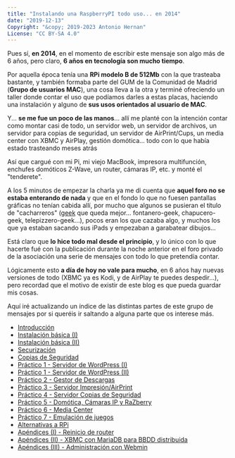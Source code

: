 ```yaml
---
title: "Instalando una RaspberryPI todo uso... en 2014"
date: "2019-12-13"
Copyright: "&copy; 2019-2023 Antonio Hernan"
License: "CC BY-SA 4.0"
---
```


Pues sí, **en 2014**, en el momento de escribir este mensaje son algo más de 6 años, pero claro, **6 años en tecnología son mucho tiempo**.

Por aquella época tenía una **RPi modelo B de 512Mb** con la que trasteaba bastante, y también formaba parte del GUM de la Comunidad de Madrid (**Grupo de usuarios MAC**), una cosa lleva a la otra y terminé ofreciendo un taller donde contar el uso que podíamos darles a estas placas, haciendo una instalación y alguno de **sus usos orientados al usuario de MAC**.

Y... **se me fue un poco de las manos**... allí me planté con la intención contar como montar casi de todo, un servidor web, un servidor de archivos, un servidor para copias de seguridad, un servidor de AirPrint/Cups, un media center con XBMC y AirPlay, gestión domótica... todo con lo que había estado trasteando meses atrás

Así que cargué con mi Pi, mi viejo MacBook, impresora multifunción, enchufes domóticos Z-Wave, un router, cámaras IP, etc. y monté el "tenderete".

A los 5 minutos de empezar la charla ya me di cuenta que **aquel foro no se estaba enterando de nada** y que en el fondo lo que no fuesen pantallas gráficas no tenían cabida allí, por mucho que algunos se pusieran el título de "cacharreros" ([geek](https://es.wikipedia.org/wiki/Geek) que queda mejor... fontanero-geek, chapucero-geek, telepizzero-geek...), pocos eran los que cazaba algo, y muchos los que ya estaban sacando sus iPads y empezaban a garabatear dibujos...

Está claro que **lo hice todo mal desde el principio**, y lo único con lo que hacerte fué con la publicación durante la noche anterior en el foro privado de la asociación una serie de mensajes con todo lo que pretendía contar.

Lógicamente esto **a día de hoy no vale para mucho**, en 6 años hay nuevas versiones de todo (XBMC ya es Kodi, y de AirPlay te puedes despedir...), pero recordad que el motivo de existir de este blog es que pueda guardar mis cosas.

Aquí iré actualizando un índice de las distintas partes de este grupo de mensajes por si queréis ir saltando a alguna parte que os interese más.

- [Introducción](rpi_intro.md)
- [Instalación básica (I)](rpi_install_i.md)
- [Instalación básica (II)](rpi_install_ii.md)
- [Securización](rpi_securizacion.md)
- [Copias de Seguridad](rpi_backup.md)
- [Práctico 1 - Servidor de WordPress (I)](rpi_wordpress1.md)
- [Práctico 1 - Servidor de WordPress (II)](rpi_wordpress2.md)
- [Práctico 2 - Gestor de Descargas](rpi_downmanager.md)
- [Práctico 3 - Servidor Impresión/AirPrint](http://pruebadeconcepto.es/instalando-una-raspberrypi-todo-uso-en-2014/instalando-una-raspberrypi-todo-uso-en-2014-parte-9-practico-3-servidor-airprint/)
- [Práctico 4 - Servidor Copias de Seguridad](http://pruebadeconcepto.es/instalando-una-raspberrypi-todo-uso-en-2014/instalando-una-raspberrypi-todo-uso-en-2014-parte-10-practico-4-servidor-copias-de-seguridad/)
- [Práctico 5 - Domótica, Cámaras IP y RaZberry](http://pruebadeconcepto.es/instalando-una-raspberrypi-todo-uso-en-2014/instalando-una-raspberrypi-todo-uso-en-2014-parte-11-practico-5-domotica/)
- [Práctico 6 - Media Center](http://pruebadeconcepto.es/instalando-una-raspberrypi-todo-uso-en-2014-parte-12-practico-6-media-center/)
- [Práctico 7 - Emulación de juegos](http://pruebadeconcepto.es/instalando-una-raspberrypi-todo-uso-en-2014/instalando-una-raspberrypi-todo-uso-en-2014-parte-13-practico-7-emulador-de-videojuegos/)
- [Alternativas a RPi](http://pruebadeconcepto.es/instalando-una-raspberrypi-todo-uso-en-2014/instalando-una-raspberrypi-todo-uso-en-2014-parte-14-alternativas-a-raspberrypi/)
- [Apéndices (I) - Reinicio de router](http://pruebadeconcepto.es/instalando-una-raspberrypi-todo-uso-en-2014/instalando-una-raspberrypi-todo-uso-en-2014-parte-15-apendice-i/)
- [Apéndices (II) - XBMC con MariaDB para BBDD distribuida](http://pruebadeconcepto.es/instalando-una-raspberrypi-todo-uso-en-2014/instalando-una-raspberrypi-todo-uso-en-2014-parte-16-apendice-ii/)
- [Apéndices (III) - Administración con Webmin](http://pruebadeconcepto.es/instalando-una-raspberrypi-todo-uso-en-2014/instalando-una-raspberrypi-todo-uso-en-2014-parte-17-apendice-iii/)
